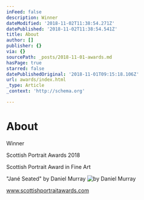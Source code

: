 ```yaml
---
inFeed: false
description: Winner
dateModified: '2018-11-02T11:38:54.271Z'
datePublished: '2018-11-02T11:38:54.541Z'
title: About
author: []
publisher: {}
via: {}
sourcePath: _posts/2018-11-01-awards.md
hasPage: true
starred: false
datePublishedOriginal: '2018-11-01T09:15:18.106Z'
url: awards/index.html
_type: Article
_context: 'http://schema.org'

---
```

# About

Winner

Scottish Portrait Awards 2018

Scottish Portrait Award in Fine Art

"Jané Seated" by Daniel Murray
![by Daniel Murray](https://the-grid-user-content.s3-us-west-2.amazonaws.com/a4735d84-a0d7-40ee-9f5e-032497503b85.jpg)

www.scottishportraitawards.com